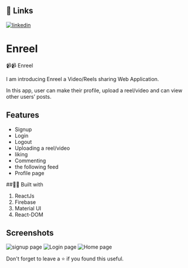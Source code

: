 ## 🔗 Links
[![linkedin](https://img.shields.io/badge/linkedin-0A66C2?style=for-the-badge&logo=linkedin&logoColor=white)](https://www.linkedin.com/in/rahul-parmar-consultant/)


# Enreel
📹📹 Enreel

I am introducing Enreel a Video/Reels sharing Web Application.

In this app, user can make their profile, upload a reel/video and can view other users’ posts.

## Features

- Signup
- Login 
- Logout
-  Uploading a reel/video
-  liking
- Commenting
- the following feed
- Profile page


##👨‍💻 Built with

1. ReactJs
2. Firebase
3. Material UI
4. React-DOM

## Screenshots

![signup page](https://user-images.githubusercontent.com/64955243/203927052-af88fb51-df46-49fc-aa55-b265d5b87d8f.png)
![Login page](https://user-images.githubusercontent.com/64955243/203927083-00342837-179e-4199-b922-b46f87324596.png)
![Home page](https://user-images.githubusercontent.com/64955243/203927104-83458ba3-ce58-4ba1-b4f4-48e3c307f8cf.png)





Don't forget to leave a ⭐ if you found this useful.
